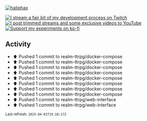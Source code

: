 [![haliphax](https://pbs.twimg.com/profile_banners/458808076/1545597092/1500x500)](https://haliphax.dev)

[![I stream a fair bit of my development process on Twitch](https://img.shields.io/twitch/status/haliphax?logo=twitch&style=for-the-badge)](https://twitch.tv/haliphax) &nbsp; [![I post trimmed streams and some exclusive videos to YouTube](https://img.shields.io/badge/youtube-watch-f00?logo=youtube&style=for-the-badge)](https://youtube.com/haliphaxyt) &nbsp; [![Support my experiments on ko-fi](https://img.shields.io/badge/kofi-support-ff5e5b?logo=ko-fi&style=for-the-badge)](https://ko-fi.com/haliphax)

## Activity

* ⬆️ Pushed 1 commit to realm-ttrpg/docker-compose
* ⬆️ Pushed 1 commit to realm-ttrpg/docker-compose
* ⬆️ Pushed 1 commit to realm-ttrpg/docker-compose
* ⬆️ Pushed 1 commit to realm-ttrpg/docker-compose
* ⬆️ Pushed 1 commit to realm-ttrpg/docker-compose
* ⬆️ Pushed 1 commit to realm-ttrpg/docker-compose
* ⬆️ Pushed 1 commit to realm-ttrpg/docker-compose
* ⬆️ Pushed 1 commit to realm-ttrpg/docker-compose
* ⬆️ Pushed 1 commit to realm-ttrpg/web-interface
* ⬆️ Pushed 1 commit to realm-ttrpg/web-interface

<small>Last refresh: `2025-04-01T19:18:17Z`</small>
